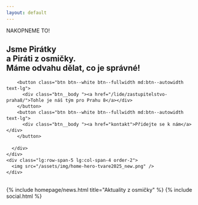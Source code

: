 ```yaml
---
layout: default
---
```


<article class="hero hero--image " style="--image-url: url(http://praha8.pirati.cz/assets/img/hero-home-pozadi_new.jpg)">
  <div class="container grid lg:grid-rows-4 lg:grid-cols-7 gap-2 items-center">
    <div class="lg:row-span-4 lg:col-span-3 order-1">
        <div class="flag bg-blue-300 text-white head-alt-base mb-6">
        NAKOPNEME TO!
        </div>      
      <h1 class="head-alt-md md:head-alt-xl">Jsme Pirátky<br />a Piráti z osmičky.<br />Máme odvahu dělat, co je správné!</h1>
    </div>
    <div class="lg:row-span-1 lg:col-span-3 order-3">
      <div class="mt-4 md:mt-8 space-y-4">

        <button class="btn btn--white btn--fullwidth md:btn--autowidth text-lg">
          <div class="btn__body "><a href="/lide/zastupitelstvo-praha8/">Tohle je náš tým pro Prahu 8</a></div>
        </button>
        <button class="btn btn--white btn--fullwidth md:btn--autowidth text-lg">
          <div class="btn__body "><a href="kontakt">Přidejte se k nám</a></div>
        </button>

      </div>
    </div>
    <div class="lg:row-span-5 lg:col-span-4 order-2">
      <img src="/assets/img/home-hero-tvare2025_new.png" />
    </div>
  </div>
</article>

<div class="container container--default pt-4 lg:pb-24">
  <br />
  {% include homepage/news.html title="Aktuality z osmičky" %}
  <!-- {% include homepage/countdown.html deadline="2026-09-23 14:00:00" %} -->
  {% include social.html %}
</div>
